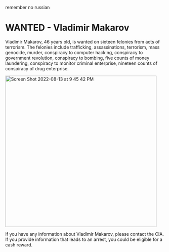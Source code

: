 remember no russian

# WANTED - Vladimir Makarov

Vladimir Makarov, 46 years old, is wanted on sixteen felonies from acts of terrorism. The felonies include trafficking, assassinations, terrorism, mass genocide, murder, conspiracy to computer hacking, conspiracy to government revolution, conspiracy to bombing, five counts of money laundering, conspiracy to monitor criminal enterprise, nineteen counts of conspiracy of drug enterprise. 

<img width="478" alt="Screen Shot 2022-08-13 at 9 45 42 PM" src="https://user-images.githubusercontent.com/89334184/184525808-b118cec4-5f69-45b6-b48f-85783729f086.png">

If you have any information about Vladimir Makarov, please contact the CIA. If you provide information that leads to an arrest, you could be eligible for a cash reward.

